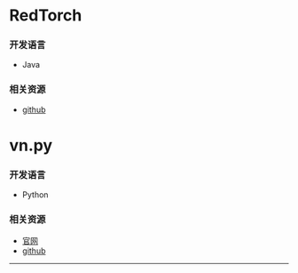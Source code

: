 # RedTorch
### 开发语言
- Java

### 相关资源
- [github](https://github.com/sun0x00/redtorch)

# vn.py
### 开发语言
- Python

### 相关资源
- [官网](https://www.vnpy.com/)
- [github](https://github.com/vnpy/vnpy)
---
